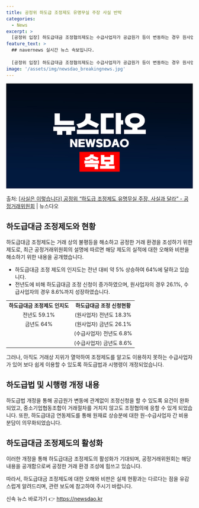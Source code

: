 ```yaml
---
title: 공정위 하도급 조정제도 유명무실 주장 사실 반박
categories:
  - News
excerpt: >
  [공정위 입장] 하도급대금 조정협의제도는 수급사업자가 공급원가 등이 변동하는 경우 원사업자에게 하도급대금 조…
feature_text: >
  ## navernews 실시간 뉴스 속보입니다.

  [공정위 입장] 하도급대금 조정협의제도는 수급사업자가 공급원가 등이 변동하는 경우 원사업자에게 하도급대금 조…
image: '/assets/img/newsdao_breakingnews.jpg'
---
```


![뉴스다오 속보](/assets/img/newsdao_breakingnews.jpg)

<p>출처: <a href="https://newsdao.kr/2955" rel="dofollow">[사실은 이렇습니다] 공정위 “하도급 조정제도 유명무실 주장, 사실과 달라” - 공정거래위원회</a> | 뉴스다오</p>

<h2 data-ke-size="size26">하도급대금 조정제도와 현황</h2>
<p data-ke-size="size16">하도급대금 조정제도는 거래 상의 불평등을 해소하고 공정한 거래 환경을 조성하기 위한 제도로, 최근 공정거래위원회의 설명에 따르면 해당 제도의 실적에 대한 오해와 비판을 해소하기 위한 내용을 공개했습니다.</p>
<ul>
  <li>하도급대금 조정 제도의 인지도는 전년 대비 약 5% 상승하여 64%에 달하고 있습니다.</li>
  <li>전년도에 비해 하도급대금 조정 신청이 증가하였으며, 원사업자의 경우 26.1%, 수급사업자의 경우 8.6%까지 성장하였습니다.</li>
</ul>
<table>
  <tr>
    <td style="text-align: center; height: 17px;"><b>하도급대금 조정제도 인지도</b></td>
    <td style="text-align: center; height: 17px;"><b>하도급대금 조정 신청현황</b></td>
  </tr>
  <tr>
    <td style="text-align: center; height: 17px;">전년도 59.1%</td>
    <td style="text-align: center; height: 17px;">(원사업자) 전년도 18.3%</td>
  </tr>
  <tr>
    <td style="text-align: center; height: 17px;">금년도 64%</td>
    <td style="text-align: center; height: 17px;">(원사업자) 금년도 26.1%</td>
  </tr>
  <tr>
    <td style="text-align: center; height: 17px;"></td>
    <td style="text-align: center; height: 17px;">(수급사업자) 전년도 6.8%</td>
  </tr>
  <tr>
    <td style="text-align: center; height: 17px;"></td>
    <td style="text-align: center; height: 17px;">(수급사업자) 금년도 8.6%</td>
  </tr>
</table>
<p data-ke-size="size16">그러나, 아직도 거래상 지위가 열악하여 조정제도를 알고도 이용하지 못하는 수급사업자가 있어 보다 쉽게 이용할 수 있도록 하도급법과 시행령이 개정되었습니다.</p>

<h2 data-ke-size="size26">하도급법 및 시행령 개정 내용</h2>
<p data-ke-size="size16">하도급법 개정을 통해 공급원가 변동에 관계없이 조정신청을 할 수 있도록 요건이 완화되었고, 중소기업협동조합이 거래절차를 거치지 않고도 조정협의에 응할 수 있게 되었습니다. 또한, 하도급대금 연동제도를 통해 원재료 상승분에 대한 원-수급사업자 간 비용분담이 의무화되었습니다.</p>

<h2 data-ke-size="size26">하도급대금 조정제도의 활성화</h2>
<p data-ke-size="size16">이러한 개정을 통해 하도급대금 조정제도의 활성화가 기대되며, 공정거래위원회는 해당 내용을 공개함으로써 공정한 거래 환경 조성에 힘쓰고 있습니다.</p>
<p data-ke-size="size16">따라서, 하도급대금 조정제도에 대한 오해와 비판은 실제 현황과는 다르다는 점을 유감스럽게 알려드리며, 관련 보도에 참고하여 주시기 바랍니다.</p> 

신속 뉴스 바로가기 👉 <a href="https://newsdao.kr" rel="dofollow">https://newsdao.kr</a>


